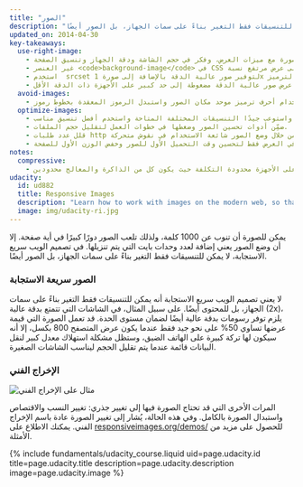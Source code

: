 ```yaml
---
title: "الصور"
description: "يمكن للصورة أن تنوب عن 1000 كلمة، ولذلك تلعب الصور دورًا كبيرًا في أية صفحة. إلا أن وضع الصور يعني إضافة لعدد وحدات بايت التي يتم تنزيلها.  في تصميم الويب سريع الاستجابة، لا يمكن للتنسيقات فقط التغير بناءً على سمات الجهاز، بل الصور أيضًا."
updated_on: 2014-04-30
key-takeaways:
  use-right-image:
    - استخدم أفضل صورة مع ميزات العرض، وفكر في حجم الشاشة ودقة الجهاز وتنسيق الصفحة.
    - غير العنصر <code>background-image</code> في CSS للحصول على عرض مرتفع نسبة DPI باستخدام استعلامات الوسائط مع <code>min-resolution</code> و<code>-webkit-min-device-pixel-ratio</code>.
    - استخدم  srcset لتوفير صور عالية الدقة بالإضافة إلى صورة 1x في الترميز.
    - فكر جيدًا في تكاليف الأداء عند استخدام تقنيات لاستبدال صورة جافا سكريبت أو عند عرض صور عالية الدقة مضغوطة إلى حد كبير على الأجهزة ذات الدقة الأقل.
  avoid-images:
    - تجنب الصور قدر الإمكان، وجرب بدلاً من ذلك استغلال إمكانيات المتصفح من خلال استخدام أحرف ترميز موحد مكان الصور واستبدل الرموز المعقدة بخطوط رموز.
  optimize-images:
    - احذر الاختيار العشوائي لتنسيق الصورة، واستوعب جيدًا التنسيقات المختلفة المتاحة واستخدم أفضل تنسيق مناسب.
    - ضمِّن أدوات تحسين الصور وضغطها في خطوات العمل لتقليل حجم الملفات.
    - قلل عدد طلبات http من خلال وضع الصور شائعة الاستخدام في نقوش متحركة.
    - جرب تحميل الصور بعد تمريرها في العرض فقط لتحسين وقت التحميل الأول للصور وخفض الوزن الأول للصفحة.
notes:
  compressive:
    - توخ الحذر بشأن الأسلوب المضغوط نظرًا للتكاليف الزائدة التي يتسبب فيها بسبب الذاكرة وإلغاء الترميز.  يعد تغيير حجم الصور الكبيرة لتناسب الشاشات الصغيرة أمرًا مكلفًا وقد يتسبب في إزعاج خاصة على الأجهزة محدودة التكلفة حيث يكون كل من الذاكرة والمعالج محدودين.
udacity:
  id: ud882
  title: Responsive Images
  description: "Learn how to work with images on the modern web, so that your images look great and load quickly on any device and pick up a range of skills and techniques to smoothly integrate responsive images into your development workflow."
  image: img/udacity-ri.jpg
---
```


<p class="intro">
  يمكن للصورة أن تنوب عن 1000 كلمة، ولذلك تلعب الصور دورًا كبيرًا في أية صفحة. إلا أن وضع الصور يعني إضافة لعدد وحدات بايت التي يتم تنزيلها.  في تصميم الويب سريع الاستجابة، لا يمكن للتنسيقات فقط التغير بناءً على سمات الجهاز، بل الصور أيضًا.
</p>


### الصور سريعة الاستجابة

لا يعني تصميم الويب سريع الاستجابة أنه يمكن للتنسيقات فقط التغير بناءً على سمات الجهاز، بل للمحتوى أيضًا.  على سبيل المثال، في الشاشات التي تتمتع بدقة عالية (2x)، يلزم توفر رسومات بدقة عالية أيضًا لضمان مستوى الحدة.  قد تعمل الصورة التي قيمة عرضها تساوي 50% على نحو جيد فقط عندما يكون عرض المتصفح 800 بكسل، إلا أنه سيكون لها تركة كبيرة على الهاتف الضيق، وستظل مشكلة استهلاك معدل كبير لنقل البيانات قائمة عندما يتم تقليل الحجم ليناسب الشاشات الصغيرة.

### الإخراج الفني

<img class="center" src="img/art-direction.png" alt="مثال على الإخراج الفني"
srcset="img/art-direction.png 1x, img/art-direction-2x.png 2x">

المرات الأخرى التي قد تحتاج الصورة فيها إلى تغيير جذري: تغيير النسب والاقتصاص واستبدال الصورة بالكامل.  وفي هذه الحالة، يُشار إلى تغيير الصورة عادة باسم الإخراج الفني.  يمكنك الاطلاع على  [responsiveimages.org/demos/](http://responsiveimages.org/demos/) للحصول على مزيد من الأمثلة.

{% include fundamentals/udacity_course.liquid uid=page.udacity.id title=page.udacity.title description=page.udacity.description image=page.udacity.image %}



